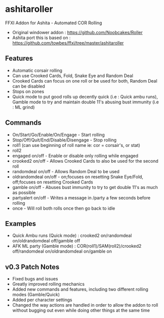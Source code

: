 # ashitaroller
FFXI Addon for Ashita - Automated COR Rolling

- Original windower addon : https://github.com/Noobcakes/Roller
- Ashita port this is based on : https://github.com/towbes/ffxi/tree/master/ashitaroller

## Features
- Automatic corsair rolling
- Can use Crooked Cards, Fold, Snake Eye and Random Deal
- Crooked Cards can focus on one roll or be used for both, Random Deal can be disabled
- Stops on zones
- Quick mode to put good rolls up decently quick (i.e : Quick ambu runs), Gamble mode to try and maintain double 11's abusing bust immunity (i.e : ML grind)

## Commands
- On/Start/Go/Enable/On/Engage - Start rolling  
- Stop/Off/Quit/End/Disable/Disengage - Stop rolling  
- roll1 <roll> (can use beginning of roll name ie: cor = corsair's, or stat)
- roll2 <roll>
- engaged on/off - Enable or disable only rolling while engaged
- crooked2 on/off - Allows Crooked Cards to also be used for the second roll
- randomdeal on/off - Allows Random Deal to be used
- oldrandomdeal on/off - on;focuses on resetting Snake Eye/Fold, off;focuses on resetting Crooked Cards
- gamble on/off - Abuses bust immunity to try to get double 11's as much as possible
- partyalert on/off - Writes a message in /party a few seconds before rolling
- once - Will roll both rolls once then go back to idle

## Examples
- Quick Ambu runs (Quick mode) : crooked2 on/randomdeal on/oldrandomdeal off/gamble off
- AFK ML party (Gamble mode) : COR(roll1)/SAM(roll2)/crooked2 off/randomdeal on/oldrandomdeal on/gamble on

## v0.3 Patch Notes
- Fixed bugs and issues
- Greatly improved rolling mechanics
- Added new commands and features, including two different rolling modes (Gamble/Quick)
- Added per character settings
- Changed the way actions are handled in order to allow the addon to roll without bugging out even while doing other things at the same time
